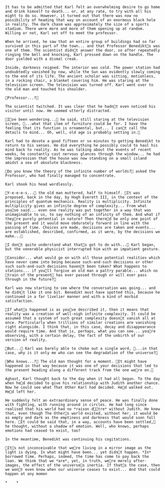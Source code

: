 	It has to be admitted that Karl felt an overwhelming desire to go home and drink himself to death... or, at any rate, to try with all his might to do so. However, it turned out that there was now no possibility of heading that way on account of an enormous black hole in reality. The dark chasm was approximately the size of a sports stadium. There were more and more of them opening up at random. Willing or not, Karl set off to meet the professor.

	When he arrived, he saw that an entire group of buildings had so far survived in this part of the town... and that Professor Benedikts was one of them. The scientist didnt answer the door, so after repeatedly ringing the bell and knocking, Karl pressed down on the handle. The door yielded with a dismal creak. 

	Inside, darkness reigned. The interior was cold. The power station had undoubtedly vanished by now, while the Sun was evidently slowly coming to the end of its life. The ancient scholar was sitting, motionless, in a rocking chair, a blanket covering him. He was staring at the television screen. The television was turned off. Karl went over to the old man and touched his shoulder.

	Professor...?

	The scientist twitched. It was clear that he hadnt even noticed his visitor until now. He seemed utterly distracted.

	Ive been wondering... he said, still staring at the television screen, ...what that item of furniture could be for. I have the feeling that its function is ornamental, but... I cant call the details to mind... Oh, well, old age is probably setting in.

	Karl had to devote a good fifteen or so minutes to getting Benedikt to return to his senses. He did everything he possibly could to haul his mind back to reality. As he was talking about the events of recent weeks, he constantly cast nervous glances through the window... he had the impression that the house was now standing on a small island amidst a sea of absolute blackness.

	Do you know the theory of the infinite number of worlds? asked the Professor, who had finally managed to concentrate.

	Karl shook his head wordlessly.

	Y-e-e-e-s... the old man muttered, half to himself. It was proposed, back in the day, by Hugh Everett III, in the context of the principles of quantum mechanics. Reality is multiplicity. Infinite multiplicity gives an infinite degree of complexity... From what youve said... even one reality was put together in a way that was unimaginable to us, to say nothing of an infinity of them. And what if theyre purely potential in nature? Then thered be only one point of the present and it would move obdurately forward in line with the passing of time. Choices are made, decisions are taken and events... are established, described, confirmed, as it were, by the decisions we make... 

	I dont quite understand what thats got to do with... Karl began, but the venerable physicist interrupted him with an impatient gesture.

	Consider... what would go on with all those potential realities which have never come into being because such-and-such decisions or other such such-and-such decisions havent been taken? What happens to stations... if youll forgive an old man a paltry parable... which no train of the present has ever passed through or will ever pass through in the future?

	Karl was now starting to see where the conversation was going... and he didnt like it one bit. Benedikt must have spotted this, because he continued in a far livelier manner and with a kind of morbid satisfaction.

	If whats happened is as youve described it, then it means that reality was a creation of well-nigh infinite complexity. It could be assumed that a system of such great complexity doesnt vanish all at once. Particularly when trillions of similar creations are vanishing right alongside. I think that, in this case, decay and disappearance would require time. And that is, perhaps, what you can see... youre observing, with a certain delay, the fact of the unbirth of our version of reality.

	But... Karl was barely able to choke out a single word, ...in that case, why is it only me who can see the degradation of the universe?

	Who knows...? The old man thought for a moment. It might have happened in that way because it was one of your decisions that led to the present heading along a different track from the one were on.

	Aghast, Karl thought back to the day when it had all begun. To the day when hed decided to give his relationship with Judith another chance. Now he could see what That Other Karl had decided. Hed walked out. Hed left her.

	He suddenly felt an extraordinary sense of peace. He was finally done with fighting, with running around in circles. He had long since realised that his world had no *raison dtre* without Judith. He knew that, even though The Others world existed, without her, it would be as empty and dark as the emptiness and darkness that would soon fall here. It could be said that, in a way, accounts have been settled, he thought, without a shadow of emotion. Well, who knows, perhaps emotions had ceased to exist, too? 

	In the meantime, Benedikt was continuing his cogitations.

	Its not inconceivable that were living in a mirror image as the light is dying. In what might have been... yet didnt happen. *In* borrowed time. Perhaps, indeed, the time has come to pay back the loan. We think that we *are*, yet, in truth, were merely after-images, the effect of the universes inertia. If thats the case, then we wont even know when our universe ceases to exist... And that could happen at any momen

	*    * 